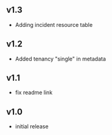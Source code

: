 v1.3
----
- Adding incident resource table

v1.2
----
- Added tenancy "single" in metadata

v1.1
----
- fix readme link

v1.0
-----
- initial release
